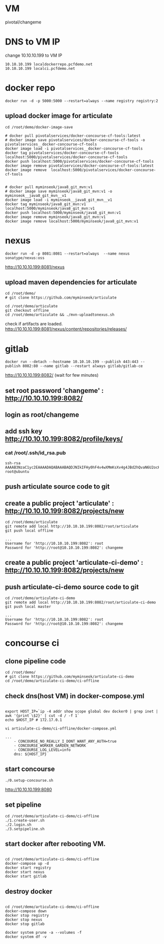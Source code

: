 
# VM 
pivotal/changeme

# DNS to VM IP
change 10.10.10.199 to VM IP
```
10.10.10.199 localdockerrepo.pcfdemo.net 
10.10.10.199 localci.pcfdemo.net 
```

# docker repo
```
docker run -d -p 5000:5000 --restart=always --name registry registry:2
```

## upload docker image for articulate
```
cd /root/demo/docker-image-save

# docker pull pivotalservices/docker-concourse-cf-tools:latest
# docker image save pivotalservices/docker-concourse-cf-tools -o pivotalservices__docker-concourse-cf-tools
docker image load -i pivotalservices__docker-concourse-cf-tools
docker tag pivotalservices/docker-concourse-cf-tools localhost:5000/pivotalservices/docker-concourse-cf-tools
docker push localhost:5000/pivotalservices/docker-concourse-cf-tools
docker image remove pivotalservices/docker-concourse-cf-tools:latest
docker image remove  localhost:5000/pivotalservices/docker-concourse-cf-tools


# docker pull myminseok/java8_git_mvn:v1
# docker image save myminseok/java8_git_mvn:v1 -o myminseok__java8_git_mvn__v1
docker image load -i myminseok__java8_git_mvn__v1
docker tag myminseok/java8_git_mvn:v1 localhost:5000/myminseok/java8_git_mvn:v1
docker push localhost:5000/myminseok/java8_git_mvn:v1
docker image remove myminseok/java8_git_mvn:v1
docker image remove localhost:5000/myminseok/java8_git_mvn:v1

```



# nexus
```
docker run -d -p 8081:8081 --restart=always  --name nexus  sonatype/nexus:oss
```
http://10.10.10.199:8081/nexus

## upload maven dependencies  for articulate
```
cd /root/demo/
# git clone https://github.com/myminseok/articulate

cd /root/demo/articulate
git checkout offline
cd /root/demo/articulate && ./mvn-uploadtonexus.sh
```
check if artifacts are loaded.
http://10.10.10.199:8081/nexus/content/repositories/releases/



# gitlab
```
docker run --detach --hostname 10.10.10.199 --publish 443:443 --publish 8082:80 --name gitlab --restart always gitlab/gitlab-ce
```
http://10.10.10.199:8082/ (wait for few minutes)

## set root password 'changeme' : http://10.10.10.199:8082/
## login as root/changeme

## add ssh key  http://10.10.10.199:8082/profile/keys/
### cat /root/.ssh/id_rsa.pub 
```
ssh-rsa AAAAB3NzaC1yc2EAAAADAQABAAABAQDJNIkIFHy0hF4v4wXMmKsXv4g4JBd2hQvaN6U2ocKhxmi1BTElqVxFthwsd7Q5lgUxJx4K/BL6u9dXYkk0eEKYMlp9/Oz2UeAUb6D9hqhbATm52YzMxThYtlxXvWnvis9c3Cx+dy9pYSABGCdnkPaB9emJLaYNY7m60HTKzzCzEYE2Y1lpwMI8tWUzmyRsnWRpjXYY4KD8g++52e+cgRje43riol/4O59KOh94r3DnJL6Ja9o03Ljns9fu9DC69su/1k+A7dNQGU9wwuXxf8ycQgYNVl5iAZNVHHh2hDGtf+aTp5WbySVHfkzwWbr68gPx0xir5O7dv4wVJkgR6X9B root@ubuntu
```
## push articulate source code to git
## create a public project 'articulate' : http://10.10.10.199:8082/projects/new

```
cd /root/demo/articulate
git remote add local http://10.10.10.199:8082/root/articulate
git push local offline   

...
Username for 'http://10.10.10.199:8082': root
Password for 'http://root@10.10.10.199:8082': changeme

```
## create a public project 'articulate-ci-demo' : http://10.10.10.199:8082/projects/new
## push articulate-ci-demo source code to git
```
cd /root/demo/articulate-ci-demo 
git remote add local http://10.10.10.199:8082/root/articulate-ci-demo
git push local master    

...
Username for 'http://10.10.10.199:8082': root
Password for 'http://root@10.10.10.199:8082': changeme

```



# concourse ci
## clone pipeline code
```
cd /root/demo/
# git clone https://github.com/myminseok/articulate-ci-demo
cd /root/demo/articulate-ci-demo/ci-offline
```
## check  dns(host VM) in docker-compose.yml 

```

export HOST_IP=`ip -4 addr show scope global dev docker0 | grep inet | awk '{print \$2}' | cut -d / -f 1`
echo $HOST_IP # 172.17.0.1 

vi articulate-ci-demo/ci-offline/docker-compose.yml

...
    - CONCOURSE_NO_REALLY_I_DONT_WANT_ANY_AUTH=true
    - CONCOURSE_WORKER_GARDEN_NETWORK
    - CONCOURSE_LOG_LEVEL=info
    dns: ${HOST_IP} 
```
## start concourse
```
./0.setup-concourse.sh
```

http://10.10.10.199:8080

## set pipeline
```
cd /root/demo/articulate-ci-demo/ci-offline
./1.create-user.sh
./2.login.sh
./3.setpipeline.sh
```

## start docker after rebooting VM.
```

cd /root/demo/articulate-ci-demo/ci-offline
docker-compose up -d
docker start registry
docker start nexus
docker start gitlab

```




## destroy docker
```

cd /root/demo/articulate-ci-demo/ci-offline
docker-compose down
docker stop registry
docker stop nexus
docker stop gitlab

docker system prune -a --volumes -f
docker system df -v
```









